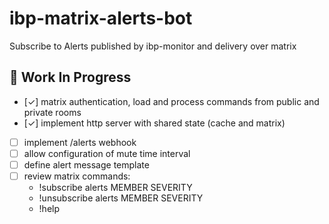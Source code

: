 # ibp-matrix-alerts-bot
Subscribe to Alerts published by ibp-monitor and delivery over matrix

## 🚧 Work In Progress

- [&check;] matrix authentication, load and process commands from public and private rooms
- [&check;] implement http server with shared state (cache and matrix)
- [ ] implement /alerts webhook
- [ ] allow configuration of mute time interval
- [ ] define alert message template
- [ ] review matrix commands:
    - !subscribe alerts MEMBER SEVERITY
    - !unsubscribe alerts MEMBER SEVERITY
    - !help
